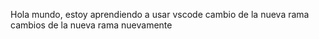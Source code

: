 Hola mundo, estoy aprendiendo a usar vscode
cambio de la nueva rama
cambios de la nueva rama nuevamente